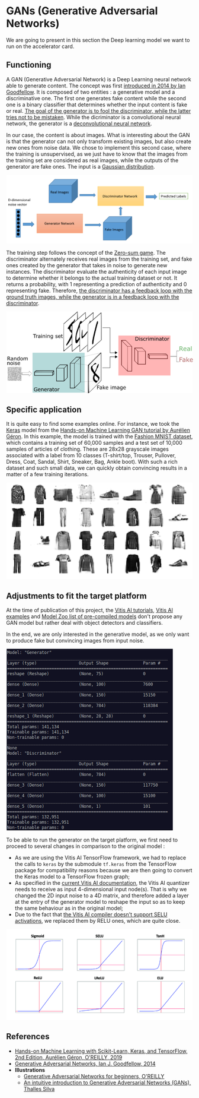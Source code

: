 # GANs (Generative Adversarial Networks)
We are going to present in this section the Deep learning model we want to run on the accelerator card.

## Functioning
A GAN (Generative Adversarial Network) is a Deep Learning neural network able to generate content. The concept was first [introduced in 2014 by Ian Goodfellow](https://arxiv.org/abs/1406.2661 "Generative Adversarial Networks").
It is composed of two entities : a generative model and a discriminative one. The first one generates fake content while the second one is a binary classifier that determines whether the input content is fake or real. [The goal of the generator is to fool the discriminator, while the latter tries not to be mistaken](https://towardsdatascience.com/understanding-generative-adversarial-networks-gans-cd6e4651a29 "Understanding Generative Adversarial Networks (GANs)"). While the dicriminator is a convolutional neural network, the generator is a [deconvolutional neural network](https://searchenterpriseai.techtarget.com/definition/deconvolutional-networks-deconvolutional-neural-networks "Deconvolutional networks").

In our case, the content is about images. What is interesting about the GAN is that the generator can not only transform existing images, but also create new ones from noise data. We chose to implement this second case, where the training is unsupervised, as we just have to know that the images from the training set are considered as real images, while the outputs of the generator are fake ones. The input is a [Gaussian distribution](https://www.probabilitycourse.com/chapter4/4_2_3_normal.php "Normal distribution"). 

![GAN Network 2](../IMAGES/gan_2.png)

The training step follows the concept of the [Zero-sum game](https://www.investopedia.com/terms/z/zero-sumgame.asp "Zero-Sum Game"). The discriminator alternately receives real images from the training set, and fake ones created by the generator that takes in noise to generate new instances. The discriminator evaluate the authenticity of each input image to determine whether it belongs to the actual training dataset or not. It returns a probability, with 1 representing a prediction of authenticity and 0 representing fake. Therefore, [the discriminator has a feedback loop with the ground truth images, while the generator is in a feedback loop with the discriminator](https://wiki.pathmind.com/generative-adversarial-network-gan "A Beginner's Guide to Generative Adversarial Networks (GANs)").

![GAN Network](../IMAGES/gan.png)

## Specific application
It is quite easy to find some examples online. For instance, we took the [Keras](https://keras.io/ "Keras") model from the [Hands-on Machine Learning GAN tutorial by Aurélien Géron](https://github.com/ageron/handson-ml2/blob/master/17_autoencoders_and_gans.ipynb "GAN with Keras"). In this example, the model is trained with the [Fashion MNIST dataset](https://www.kaggle.com/zalando-research/fashionmnist "Fashion MNIST"), which contains a training set of 60,000 samples and a test set of 10,000 samples of articles of clothing. These are 28x28 grayscale images associated with a label from 10 classes (T-shirt/top, Trouser, Pullover, Dress, Coat, Sandal, Shirt, Sneaker, Bag, Ankle boot).
With such a rich dataset and such small data, we can quickly obtain convincing results in a matter of a few training iterations.

![Fashion MNIST](../IMAGES/fashion_mnist.PNG)

## Adjustments to fit the target platform
At the time of publication of this project, the [Vitis AI tutorials](https://github.com/Xilinx/Vitis-Tutorials/tree/master/Machine_Learning "Vitis AI tutorials"), [Vitis AI examples](https://github.com/Xilinx/Vitis-AI/blob/master/demo/Vitis-AI-Library/README.md "Vitis AI examples") and [Model Zoo list of pre-compiled models](https://github.com/Xilinx/Vitis-AI/tree/master/models/AI-Model-Zoo "Model Zoo") don't propose any GAN model but rather deal with object detectors and classifiers.

In the end, we are only interested in the generative model, as we only want to produce fake but convincing images from input noise. 

![Keras model summary](../IMAGES/summary.png)

To be able to run the generator on the target platform, we first need to proceed to several changes in comparison to the original model :
- As we are using the Vitis AI TensorFlow framework, we had to replace the calls to ```keras``` by the submodule ```tf.keras``` from the TensorFlow package for compatibility reasons because we are then going to convert the Keras model to a TensorFlow frozen graph;
- As specified in the [current Vitis AI documentation](https://www.xilinx.com/html_docs/xilinx2019_2/vitis_doc/tensorflow_1x.html "vai_q_tensorflow"), the Vitis AI quantizer needs to receive as input 4-dimensional input node(s). That is why we changed the 2D input noise to a 4D matrix, and therefore added a layer at the entry of the generator model to reshape the input so as to keep the same behaviour as in the original model;
- Due to the fact that [the Vitis AI compiler doesn't support SELU activations](https://www.xilinx.com/html_docs/xilinx2019_2/vitis_doc/compiling_model.html#lah1605503013889__section_a3t_f2y_ykb "Supported OPs and DPU Limitations
Currently Supported Operators"), we replaced them by RELU ones, which are quite close. 

![Activation functions](../IMAGES/activations.png)

## References
- [Hands-on Machine Learning with Scikit-Learn, Keras, and TensorFlow, 2nd Edition, Aurélien Géron, O'REILLY, 2019](https://www.oreilly.com/library/view/hands-on-machine-learning/9781492032632/ "Hands-on Machine Learning with Scikit-Learn, Keras, and TensorFlow")
- [Generative Adversarial Networks, Ian J. Goodfellow, 2014](https://arxiv.org/abs/1406.2661 "Generative Adversarial Networks")
- **Illustrations**
  - [Generative Adversarial Networks for beginners, O'REILLY](https://www.oreilly.com/content/generative-adversarial-networks-for-beginners/ "Generative Adversarial Networks for beginners")
  - [An intuitive introduction to Generative Adversarial Networks (GANs), Thalles Silva](https://www.freecodecamp.org/news/an-intuitive-introduction-to-generative-adversarial-networks-gans-7a2264a81394/ "An intuitive introduction to Generative Adversarial Networks (GANs)")
